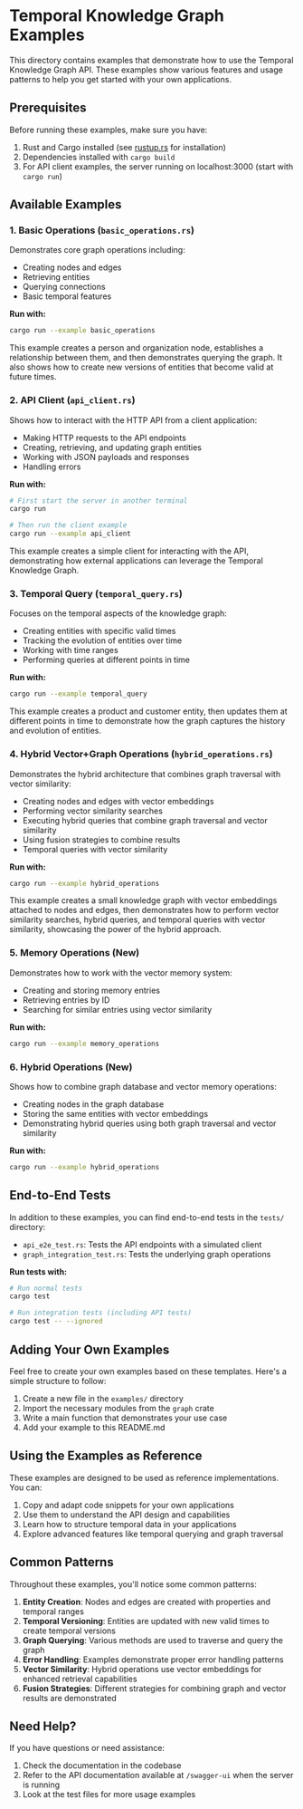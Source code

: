# Temporal Knowledge Graph Examples

This directory contains examples that demonstrate how to use the Temporal Knowledge Graph API. These examples show various features and usage patterns to help you get started with your own applications.

## Prerequisites

Before running these examples, make sure you have:

1. Rust and Cargo installed (see [rustup.rs](https://rustup.rs) for installation)
2. Dependencies installed with `cargo build`
3. For API client examples, the server running on localhost:3000 (start with `cargo run`)

## Available Examples

### 1. Basic Operations (`basic_operations.rs`)

Demonstrates core graph operations including:
- Creating nodes and edges
- Retrieving entities
- Querying connections
- Basic temporal features

**Run with:**
```bash
cargo run --example basic_operations
```

This example creates a person and organization node, establishes a relationship between them, and then demonstrates querying the graph. It also shows how to create new versions of entities that become valid at future times.

### 2. API Client (`api_client.rs`)

Shows how to interact with the HTTP API from a client application:
- Making HTTP requests to the API endpoints
- Creating, retrieving, and updating graph entities
- Working with JSON payloads and responses
- Handling errors

**Run with:**
```bash
# First start the server in another terminal
cargo run

# Then run the client example
cargo run --example api_client
```

This example creates a simple client for interacting with the API, demonstrating how external applications can leverage the Temporal Knowledge Graph.

### 3. Temporal Query (`temporal_query.rs`)

Focuses on the temporal aspects of the knowledge graph:
- Creating entities with specific valid times
- Tracking the evolution of entities over time
- Working with time ranges
- Performing queries at different points in time

**Run with:**
```bash
cargo run --example temporal_query
```

This example creates a product and customer entity, then updates them at different points in time to demonstrate how the graph captures the history and evolution of entities.

### 4. Hybrid Vector+Graph Operations (`hybrid_operations.rs`)

Demonstrates the hybrid architecture that combines graph traversal with vector similarity:
- Creating nodes and edges with vector embeddings
- Performing vector similarity searches
- Executing hybrid queries that combine graph traversal and vector similarity
- Using fusion strategies to combine results
- Temporal queries with vector similarity

**Run with:**
```bash
cargo run --example hybrid_operations
```

This example creates a small knowledge graph with vector embeddings attached to nodes and edges, then demonstrates how to perform vector similarity searches, hybrid queries, and temporal queries with vector similarity, showcasing the power of the hybrid approach.

### 5. Memory Operations (New)

Demonstrates how to work with the vector memory system:
- Creating and storing memory entries
- Retrieving entries by ID
- Searching for similar entries using vector similarity

**Run with:**
```bash
cargo run --example memory_operations
```

### 6. Hybrid Operations (New)

Shows how to combine graph database and vector memory operations:
- Creating nodes in the graph database
- Storing the same entities with vector embeddings
- Demonstrating hybrid queries using both graph traversal and vector similarity

**Run with:**
```bash
cargo run --example hybrid_operations
```

## End-to-End Tests

In addition to these examples, you can find end-to-end tests in the `tests/` directory:

- `api_e2e_test.rs`: Tests the API endpoints with a simulated client
- `graph_integration_test.rs`: Tests the underlying graph operations

**Run tests with:**
```bash
# Run normal tests
cargo test

# Run integration tests (including API tests)
cargo test -- --ignored
```

## Adding Your Own Examples

Feel free to create your own examples based on these templates. Here's a simple structure to follow:

1. Create a new file in the `examples/` directory
2. Import the necessary modules from the `graph` crate
3. Write a main function that demonstrates your use case
4. Add your example to this README.md

## Using the Examples as Reference

These examples are designed to be used as reference implementations. You can:

1. Copy and adapt code snippets for your own applications
2. Use them to understand the API design and capabilities
3. Learn how to structure temporal data in your applications
4. Explore advanced features like temporal querying and graph traversal

## Common Patterns

Throughout these examples, you'll notice some common patterns:

1. **Entity Creation**: Nodes and edges are created with properties and temporal ranges
2. **Temporal Versioning**: Entities are updated with new valid times to create temporal versions
3. **Graph Querying**: Various methods are used to traverse and query the graph
4. **Error Handling**: Examples demonstrate proper error handling patterns
5. **Vector Similarity**: Hybrid operations use vector embeddings for enhanced retrieval capabilities
6. **Fusion Strategies**: Different strategies for combining graph and vector results are demonstrated

## Need Help?

If you have questions or need assistance:
1. Check the documentation in the codebase
2. Refer to the API documentation available at `/swagger-ui` when the server is running
3. Look at the test files for more usage examples 